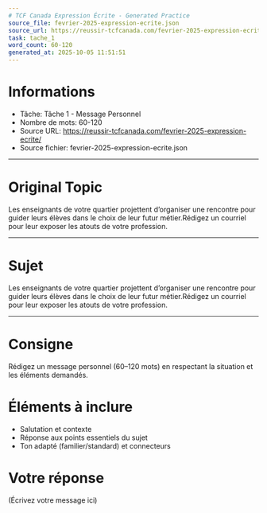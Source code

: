```yaml
---
# TCF Canada Expression Écrite - Generated Practice
source_file: fevrier-2025-expression-ecrite.json
source_url: https://reussir-tcfcanada.com/fevrier-2025-expression-ecrite/
task: tache_1
word_count: 60-120
generated_at: 2025-10-05 11:51:51
---
```


# Informations
- Tâche: Tâche 1 - Message Personnel
- Nombre de mots: 60-120
- Source URL: https://reussir-tcfcanada.com/fevrier-2025-expression-ecrite/
- Source fichier: fevrier-2025-expression-ecrite.json

---

# Original Topic
Les enseignants de votre quartier projettent d’organiser une rencontre pour guider leurs élèves dans le choix de leur futur métier.Rédigez un courriel pour leur exposer les atouts de votre profession.

---

# Sujet
Les enseignants de votre quartier projettent d’organiser une rencontre pour guider leurs élèves dans le choix de leur futur métier.Rédigez un courriel pour leur exposer les atouts de votre profession.

---
# Consigne
Rédigez un message personnel (60–120 mots) en respectant la situation et les éléments demandés.

# Éléments à inclure
- Salutation et contexte
- Réponse aux points essentiels du sujet
- Ton adapté (familier/standard) et connecteurs

# Votre réponse
(Écrivez votre message ici)
